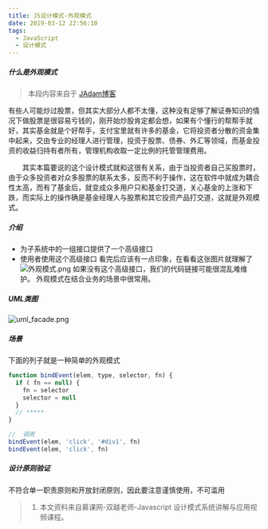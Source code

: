 ```yaml
---
title: JS设计模式-外观模式
date: 2019-03-12 22:56:10
tags:
  - JavaScript
  - 设计模式
---
```

##### 什么是外观模式
> 本段内容来自于 [JAdam博客](https://www.cnblogs.com/adamjwh/p/9048594.html)

  有些人可能炒过股票，但其实大部分人都不太懂，这种没有足够了解证券知识的情况下做股票是很容易亏钱的，刚开始炒股肯定都会想，如果有个懂行的帮帮手就好，其实基金就是个好帮手，支付宝里就有许多的基金，它将投资者分散的资金集中起来，交由专业的经理人进行管理，投资于股票、债券、外汇等领域，而基金投资的收益归持有者所有，管理机构收取一定比例的托管管理费用。

  <!-- more -->    
　　其实本篇要说的这个设计模式就和这很有关系，由于当投资者自己买股票时，由于众多投资者对众多股票的联系太多，反而不利于操作，这在软件中就成为耦合性太高，而有了基金后，就变成众多用户只和基金打交道，关心基金的上涨和下跌，而实际上的操作确是基金经理人与股票和其它投资产品打交道，这就是外观模式。

##### 介绍
- 为子系统中的一组接口提供了一个高级接口
- 使用者使用这个高级接口
看完后应该有一点印象，在看看这张图片就理解了
![外观模式.png](https://upload-images.jianshu.io/upload_images/8878633-27105ebc7718f35f.png?imageMogr2/auto-orient/strip%7CimageView2/2/w/1240)
如果没有这个高级接口，我们的代码链接可能很混乱难维护。
外观模式在结合业务的场景中很常用。
##### UML类图
![uml_facade.png](https://upload-images.jianshu.io/upload_images/8878633-a7ebd17441bd7ccf.png?imageMogr2/auto-orient/strip%7CimageView2/2/w/1240)
##### 场景
下面的列子就是一种简单的外观模式
```javascript
function bindEvent(elem, type, selector, fn) {
  if ( fn == null) {
    fn = selector
    selector = null
  }  
  // *****
}

//  调用
bindEvent(elem, 'click', '#div1', fn)
bindEvent(elem, 'click', fn)
```
##### 设计原则验证
不符合单一职责原则和开放封闭原则，因此要注意谨慎使用，不可滥用

> 1. 本文资料来自慕课网-双越老师-Javascript 设计模式系统讲解与应用视频课程。
